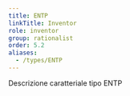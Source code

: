 ```yaml
---
title: ENTP
linkTitle: Inventor
role: inventor
group: rationalist
order: 5.2
aliases:
  - /types/ENTP
---
```

Descrizione caratteriale tipo ENTP